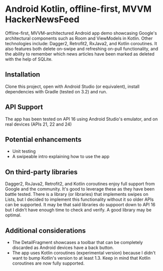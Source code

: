 # Android Kotlin, offline-first, MVVM HackerNewsFeed
Offline-first, MVVM-architectured Android app demo showcasing Google's architectural components such as Room and ViewModels in Kotlin. Other technologies include: Dagger2, Retrofit2, RxJava2, and Kotlin coroutines.
It also features both delete on-swipe and refreshing on-pull functionality, and the ability to remember which news articles have been marked as deleted with the help of SQLite.

## Installation
Clone this project, open with Android Studio (or equivalent), install dependencies with Gradle (tested on 3.2) and run.

## API Support
The app has been tested on API 16 using Android Studio's emulator, and on real devices (APIs 21, 22 and 24)

## Potential enhancements
* Unit testing
* A swipeable intro explaining how to use the app

## On third-party libraries
Dagger2, RxJava2, Retrofit2, and Kotlin coroutines enjoy full support from Google and the community. It's good to leverage these as they have been battle tested.
There is a library (or libraries) that implements swipes on Lists, but I decided to implement this functionality without it so older APIs can be supported. It may be that said libraries do suppoort down to API 16 but I didn't have enough time to check and verify. A good library may be optimal.

## Additional considerations
* The DetailFragment showcases a toolbar that can be completely discarded as Android devices have a back button.
* The app uses Kotlin coroutines (experimental version) because I didn't want to bump Kotlin's version to at least 1.3. Keep in mind that Kotlin coroutines are now fully supported.
